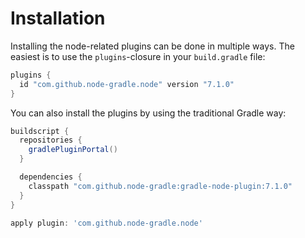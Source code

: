 # Installation

Installing the node-related plugins can be done in multiple ways. The easiest is to use the `plugins`-closure
in your `build.gradle` file:

```gradle
plugins {
  id "com.github.node-gradle.node" version "7.1.0"
}
```

You can also install the plugins by using the traditional Gradle way:

```gradle
buildscript {
  repositories {
    gradlePluginPortal()
  }

  dependencies {
    classpath "com.github.node-gradle:gradle-node-plugin:7.1.0"
  }
}

apply plugin: 'com.github.node-gradle.node'
```
